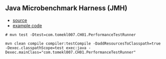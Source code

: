 
## Java Microbenchmark Harness (JMH)
* [source](https://github.com/openjdk/jmh)
* [example code](https://github.com/openjdk/jmh/tree/master/jmh-samples/src/main/java/org/openjdk/jmh/samples)
```
# mvn test -Dtest=com.tomekl007.CH01.PerformanceTestRunner

mvn clean compile compiler:testCompile -DaddResourcesToClasspath=true -Dexec.classpathScope=test exec:java -Dexec.mainClass="com.tomekl007.CH01.PerformanceTestRunner"
```